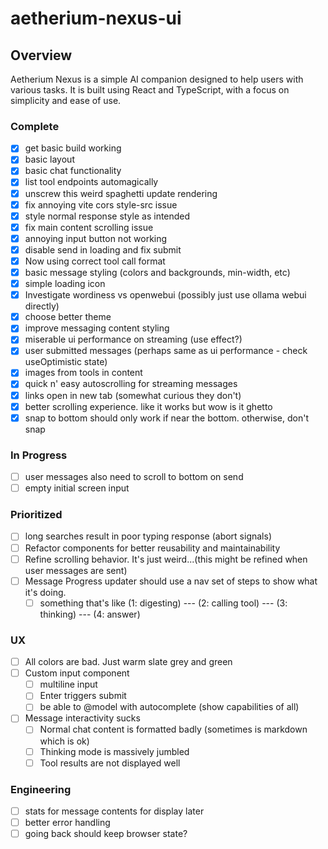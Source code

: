 # aetherium-nexus-ui

## Overview

Aetherium Nexus is a simple AI companion designed to help users with various tasks. It is built using React and TypeScript, with a focus on simplicity and ease of use.

### Complete

- [x] get basic build working
- [x] basic layout
- [x] basic chat functionality
- [x] list tool endpoints automagically
- [x] unscrew this weird spaghetti update rendering
- [x] fix annoying vite cors style-src issue
- [x] style normal response style as intended
- [x] fix main content scrolling issue
- [x] annoying input button not working
- [x] disable send in loading and fix submit
- [x] Now using correct tool call format
- [x] basic message styling (colors and backgrounds, min-width, etc)
- [x] simple loading icon
- [x] Investigate wordiness vs openwebui (possibly just use ollama webui directly)
- [x] choose better theme
- [x] improve messaging content styling
- [x] miserable ui performance on streaming (use effect?)
- [x] user submitted messages (perhaps same as ui performance - check useOptimistic state)
- [x] images from tools in content
- [x] quick n' easy autoscrolling for streaming messages
- [x] links open in new tab (somewhat curious they don't)
- [x] better scrolling experience. like it works but wow is it ghetto
- [x] snap to bottom should only work if near the bottom. otherwise, don't snap

### In Progress

- [ ] user messages also need to scroll to bottom on send
- [ ] empty initial screen input

### Prioritized

- [ ] long searches result in poor typing response (abort signals)
- [ ] Refactor components for better reusability and maintainability
- [ ] Refine scrolling behavior. It's just weird...(this might be refined when user messages are sent)
- [ ] Message Progress updater should use a nav set of steps to show what it's doing.
  - [ ] something that's like (1: digesting) --- (2: calling tool) --- (3: thinking) --- (4: answer)

### UX

- [ ] All colors are bad. Just warm slate grey and green
- [ ] Custom input component
  - [ ] multiline input
  - [ ] Enter triggers submit
  - [ ] be able to @model with autocomplete (show capabilities of all)
- [ ] Message interactivity sucks
  - [ ] Normal chat content is formatted badly (sometimes is markdown which is ok)
  - [ ] Thinking mode is massively jumbled
  - [ ] Tool results are not displayed well

### Engineering

- [ ] stats for message contents for display later
- [ ] better error handling
- [ ] going back should keep browser state?
